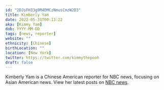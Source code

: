 ```yaml
---
id: "2DJsFH33g9M4DMCzNmusCmzW2D3"
title: Kimberly Yam
date: 2022-05-31T00:13:22
aka: [Kimmy Yam]
dob: YYYY-MM-DD
tags: [news, reporter]
website: ""
ethnicity: [Chinese]
birthLocation: ""
location: [New York]
twitter: https://twitter.com/kimmythepooh
draft: false
---
```


Kimberly Yam is a Chinese American reporter for NBC news, focusing on Asian
American news. View her latest posts on
[NBC news](https://www.nbcnews.com/author/kimmy-yam-ncpn1063966).
